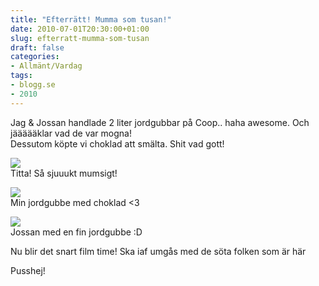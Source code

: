 ```yaml
---
title: "Efterrätt! Mumma som tusan!"
date: 2010-07-01T20:30:00+01:00
slug: efterratt-mumma-som-tusan
draft: false
categories:
- Allmänt/Vardag
tags:
- blogg.se
- 2010
---
```

Jag & Jossan handlade 2 liter jordgubbar på Coop.. haha awesome. Och jäääääklar vad de var mogna!  
Dessutom köpte vi choklad att smälta. Shit vad gott!  
  
![](/assets/images/blogg.se/dsc05813_96336890.jpg)  
Titta! Så sjuuukt mumsigt!  
  
  
![](/assets/images/blogg.se/dsc05814_96336980.jpg)  
Min jordgubbe med choklad <3  
  
  
  
![](/assets/images/blogg.se/dsc05815_96337080.jpg)  
Jossan med en fin jordgubbe :D  
  
  
Nu blir det snart film time! Ska iaf umgås med de söta folken som är här  
  
Pusshej!